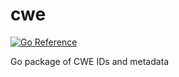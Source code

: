 # cwe

[![Go Reference](https://pkg.go.dev/badge/https://github.com/Preetam/cwe.svg)](https://pkg.go.dev/https://github.com/Preetam/cwe)

Go package of CWE IDs and metadata
